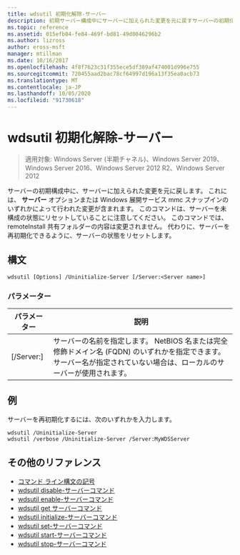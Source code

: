```yaml
---
title: wdsutil 初期化解除-サーバー
description: 初期サーバー構成中にサーバーに加えられた変更を元に戻すサーバーの初期化解除に関するリファレンス記事です。
ms.topic: reference
ms.assetid: 015efb04-fe84-469f-bd81-49d0046296b2
ms.author: lizross
author: eross-msft
manager: mtillman
ms.date: 10/16/2017
ms.openlocfilehash: 4f8f7623c31f355ece5df389af474001d996e755
ms.sourcegitcommit: 720455aad2bac78cf64997d196a13f35ea0acb73
ms.translationtype: MT
ms.contentlocale: ja-JP
ms.lasthandoff: 10/05/2020
ms.locfileid: "91730618"
---
```

# <a name="wdsutil-uninitialize-server"></a>wdsutil 初期化解除-サーバー

> 適用対象: Windows Server (半期チャネル)、Windows Server 2019、Windows Server 2016、Windows Server 2012 R2、Windows Server 2012

サーバーの初期構成中に、サーバーに加えられた変更を元に戻します。 これには、 **サーバー** オプションまたは Windows 展開サービス mmc スナップインのいずれかによって行われた変更が含まれます。 このコマンドは、サーバーを未構成の状態にリセットしていることに注意してください。 このコマンドでは、remoteInstall 共有フォルダーの内容は変更されません。 代わりに、サーバーを再初期化できるように、サーバーの状態をリセットします。

## <a name="syntax"></a>構文
```
wdsutil [Options] /Uninitialize-Server [/Server:<Server name>]
```
### <a name="parameters"></a>パラメーター
|パラメーター|説明|
|-------|--------|
|[/Server:<Server name>]|サーバーの名前を指定します。 NetBIOS 名または完全修飾ドメイン名 (FQDN) のいずれかを指定できます。 サーバー名が指定されていない場合は、ローカルのサーバーが使用されます。|
## <a name="examples"></a>例
サーバーを再初期化するには、次のいずれかを入力します。
```
wdsutil /Uninitialize-Server
wdsutil /verbose /Uninitialize-Server /Server:MyWDSServer
```
## <a name="additional-references"></a>その他のリファレンス
- [コマンド ライン構文の記号](command-line-syntax-key.md)
- [wdsutil disable-サーバーコマンド](wdsutil-disable-server.md)
- [wdsutil enable-サーバーコマンド](wdsutil-enable-server.md)
- [wdsutil get サーバーコマンド](wdsutil-get-server.md)
- [wdsutil initialize-サーバーコマンド](wdsutil-initialize-server.md)
- [wdsutil set-サーバーコマンド](wdsutil-set-server.md)
- [wdsutil start-サーバーコマンド](wdsutil-start-server.md)
- [wdsutil stop-サーバーコマンド](wdsutil-stop-server.md)
